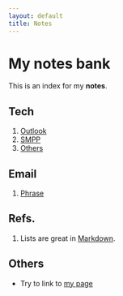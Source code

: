```yaml
---
layout: default
title: Notes
---
```


# My notes bank

This is an index for my **notes**. 

## Tech

1. [Outlook](outlook.md) 
2. [SMPP](smpp.md)
3. [Others](others.md)

## Email
1. [Phrase](email_phrasebank.md)


## Refs.
1. Lists are great in [Markdown](https://daringfireball.net/projects/markdown/).

## Others
* Try to link to [my page](https://waiwong.github.io/index.html)